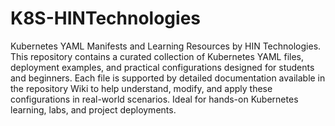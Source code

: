 # K8S-HINTechnologies
Kubernetes YAML Manifests and Learning Resources by HIN Technologies.
This repository contains a curated collection of Kubernetes YAML files, deployment examples, and practical configurations designed for students and beginners. Each file is supported by detailed documentation available in the repository Wiki to help understand, modify, and apply these configurations in real-world scenarios. Ideal for hands-on Kubernetes learning, labs, and project deployments.
